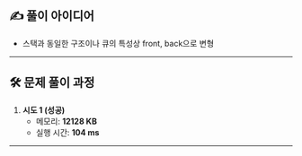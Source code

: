 ## ✍️ 풀이 아이디어
- 스택과 동일한 구조이나 큐의 특성상 front, back으로 변형

---

## 🛠️ 문제 풀이 과정
1. **시도 1 (성공)**
   - 메모리: **12128 KB**  
   - 실행 시간: **104 ms**

---

